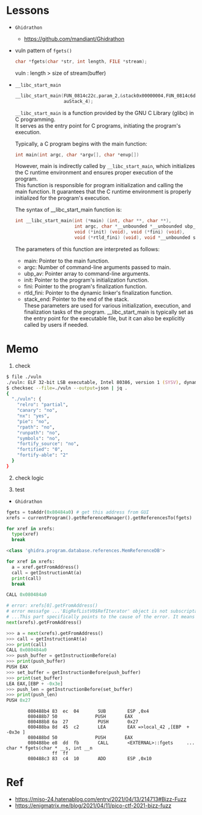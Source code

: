 # Lessons
- `Ghidrathon`
  - https://github.com/mandiant/Ghidrathon  
- vuln pattern of `fgets()`
    ```c
    char *fgets(char *str, int length, FILE *stream);
    ```
    vuln : length > size of stream(buffer)  

- `__libc_start_main`
  ```c
  __libc_start_main(FUN_0814c22c,param_2,&stack0x00000004,FUN_0814c6d0,FUN_0814c730,param_1,
                    auStack_4);
  ```
  `__libc_start_main` is a function provided by the GNU C Library (glibc) in C programming.  
  It serves as the entry point for C programs, initiating the program's execution.  

  Typically, a C program begins with the main function:  

  ```C
  int main(int argc, char *argv[], char *envp[])
  ```
  However, main is indirectly called by `__libc_start_main`, which initializes the C runtime environment and ensures proper execution of the program.  
  This function is responsible for program initialization and calling the main function. It guarantees that the C runtime environment is properly initialized for the program's execution.

  The syntax of __libc_start_main function is:
  ```c
  int __libc_start_main(int (*main) (int, char **, char **),
                        int argc, char *__unbounded *__unbounded ubp_av,
                        void (*init) (void), void (*fini) (void),
                        void (*rtld_fini) (void), void *__unbounded stack_end);
  ```
  The parameters of this function are interpreted as follows:

  - main: Pointer to the main function.  
  - argc: Number of command-line arguments passed to main.  
  - ubp_av: Pointer array to command-line arguments.  
  - init: Pointer to the program's initialization function.  
  - fini: Pointer to the program's finalization function.  
  - rtld_fini: Pointer to the dynamic linker's finalization function.  
  - stack_end: Pointer to the end of the stack.  
  These parameters are used for various initialization, execution, and finalization tasks of the program. __libc_start_main is typically set as the entry point for the executable file, but it can also be explicitly called by users if needed.


# Memo
1. check
```zsh
$ file ./vuln
./vuln: ELF 32-bit LSB executable, Intel 80386, version 1 (SYSV), dynamically linked, interpreter /lib/ld-linux.so.2, for GNU/Linux 3.2.0, BuildID[sha1]=836e2f666bd53c2307bff4801d330e444556a006, stripped
$ checksec --file=./vuln --output=json | jq .
{
  "./vuln": {
    "relro": "partial",
    "canary": "no",
    "nx": "yes",
    "pie": "no",
    "rpath": "no",
    "runpath": "no",
    "symbols": "no",
    "fortify_source": "no",
    "fortified": "0",
    "fortify-able": "2"
  }
}
```

2. check logic

3. test
- `Ghidrathon`
```py
fgets = toAddr(0x80484a0) # get this address from GUI
xrefs = currentProgram().getReferenceManager().getReferencesTo(fgets)

for xref in xrefs:
  type(xref)
  break

<class 'ghidra.program.database.references.MemReferenceDB'>

for xref in xrefs:
  a = xref.getFromAddress()
  call = getInstructionAt(a)
  print(call)
  break

CALL 0x080484a0

# error: xrefs[0].getFromAddress()
# error messafge ...'BigRefListV0$RefIterator' object is not subscriptable#
# ...This part specifically points to the cause of the error. It means that the object named "BigRefListV0$RefIterator" cannot be accessed using indexes like a list.
next(xrefs).getFromAddress()

>>> a = next(xrefs).getFromAddress()
>>> call = getInstructionAt(a)
>>> print(call)
CALL 0x080484a0
>>> push_buffer = getInstructionBefore(a)
>>> print(push_buffer)
PUSH EAX
>>> set_buffer = getInstructionBefore(push_buffer)
>>> print(set_buffer)
LEA EAX,[EBP + -0x3e]
>>> push_len = getInstructionBefore(set_buffer)
>>> print(push_len)
PUSH 0x27
```
```
        080488b4 83  ec  04       SUB        ESP ,0x4
        080488b7 50              PUSH       EAX
        080488b8 6a  27           PUSH       0x27
        080488ba 8d  45  c2       LEA        EAX =>local_42 ,[EBP  + -0x3e ]
        080488bd 50              PUSH       EAX
        080488be e8  dd  fb       CALL       <EXTERNAL>::fgets     ...    char * fgets(char * __s, int __n
                 ff  ff
        080488c3 83  c4  10       ADD        ESP ,0x10
```

# Ref  
- https://miso-24.hatenablog.com/entry/2021/04/13/214713#Bizz-Fuzz
- https://enigmatrix.me/blog/2021/04/11/pico-ctf-2021-bizz-fuzz